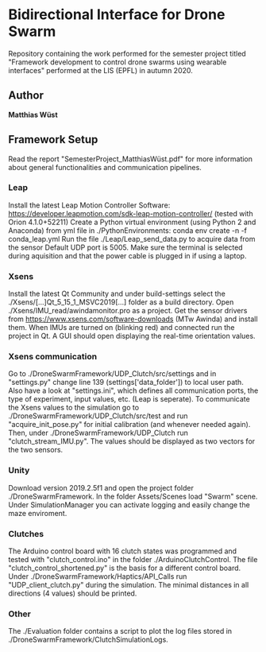 # Bidirectional Interface for Drone Swarm
Repository containing the work performed for the semester project titled "Framework development to control drone
swarms using wearable interfaces" performed at the LIS (EPFL) in autumn 2020.

## Author

**Matthias Wüst**

## Framework Setup
Read the report "SemesterProject_MatthiasWüst.pdf" for more information about general functionalities and communication pipelines.

### Leap
Install the latest Leap Motion Controller Software: https://developer.leapmotion.com/sdk-leap-motion-controller/ (tested with Orion 4.1.0+52211)
Create a Python virtual environment (using Python 2 and Anaconda) from yml file in ./PythonEnvironments: conda env create -n <name> -f conda_leap.yml
Run the file ./Leap/Leap_send_data.py to acquire data from the sensor
Default UDP port is 5005. Make sure the terminal is selected during aquisition and that the power cable is plugged in if using a laptop.

### Xsens
Install the latest Qt Community and under build-settings select the ./Xsens/[...]Qt_5_15_1_MSVC2019[...] folder as a build directory.
Open ./Xsens/IMU_read/awindamonitor.pro as a project.
Get the sensor drivers from https://www.xsens.com/software-downloads (MTw Awinda) and install them.
When IMUs are turned on (blinking red) and connected run the project in Qt. A GUI should open displaying the real-time orientation values.

### Xsens communication
Go to ./DroneSwarmFramework/UDP_Clutch/src/settings and in "settings.py" change line 139 (settings['data_folder']) to local user path.
Also have a look at "settings.ini", which defines all communication ports, the type of experiment, input values, etc. (Leap is seperate).
To communicate the Xsens values to the simulation go to ./DroneSwarmFramework/UDP_Clutch/src/test and run "acquire_init_pose.py" for initial calibration (and whenever needed again).
Then, under ./DroneSwarmFramework/UDP_Clutch run "clutch_stream_IMU.py". The values should be displayed as two vectors for the two sensors.

### Unity
Download version 2019.2.5f1 and open the project folder ./DroneSwarmFramework.
In the folder Assets/Scenes load "Swarm" scene.
Under SimulationManager you can activate logging and easily change the maze enviroment.

### Clutches
The Arduino control board with 16 clutch states was programmed and tested with "clutch_control.ino" in the folder ./ArduinoClutchControl. The file "clutch_control_shortened.py" is the basis for a different control board.
Under ./DroneSwarmFramework/Haptics/API_Calls run "UDP_client_clutch.py" during the simulation. The minimal distances in all directions (4 values) should be printed.

### Other
The ./Evaluation folder contains a script to plot the log files stored in ./DroneSwarmFramework/ClutchSimulationLogs.
